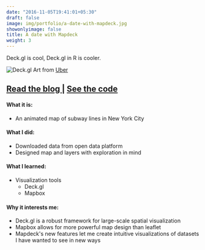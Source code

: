 ```yaml
---
date: "2016-11-05T19:41:01+05:30"
draft: false
image: img/portfolio/a-date-with-mapdeck.jpg
showonlyimage: false
title: A date with Mapdeck
weight: 3
---
```


Deck.gl is cool, Deck.gl in R is cooler.
<!--more-->

![Deck.gl][1]
Art from [Uber](https://github.com/uber/deck.gl)

<h2>
    <a href='https://jasonbixonblog.netlify.com/posts/2019-06-16-a-date-with-mapdeck/' target='_blank'>
    Read the blog
    </a>
    |
    <a href='https://github.com/jbixon13/Radix-blog/tree/master/_posts/2019-06-16-a-date-with-mapdeck' target='_blank'>
    See the code
    </a>
</h2>

#### What it is:  
* An animated map of subway lines in New York City 

#### What I did:  
* Downloaded data from open data platform
* Designed map and layers with exploration in mind  

#### What I learned:  
* Visualization tools  
  + Deck.gl
  + Mapbox

#### Why it interests me:  
* Deck.gl is a robust framework for large-scale spatial visualization
* Mapbox allows for more powerful map design than leaflet
* Mapdeck's new features let me create intuitive visualizations of datasets I have wanted to see in new ways

[1]: /img/portfolio/a-date-with-mapdeck.jpg

